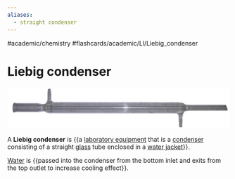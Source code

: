 ```yaml
---
aliases:
  - straight condenser
---
```


#academic/chemistry #flashcards/academic/Ll/Liebig_condenser

# Liebig condenser

![LiebigCondenser](../attachments/LiebigCondenser.jpg)

A __Liebig condenser__ is {{a [laboratory equipment](laboratory%20equipment.md) that is a [condenser](condenser.md) consisting of a straight [glass](glass.md) tube enclosed in a [water jacket](water%20jacket.md)}}. <!--SR:!2023-07-11,64,250-->

[Water](water.md) is {{passed into the condenser from the bottom inlet and exits from the top outlet to increase cooling effect}}. <!--SR:!2023-05-23,35,270-->
